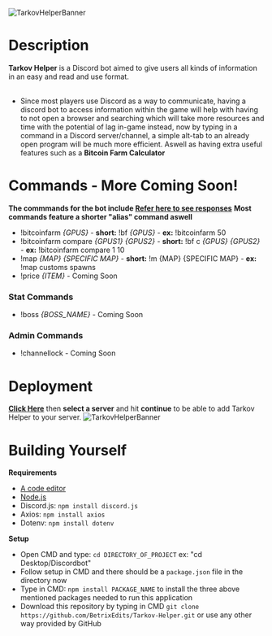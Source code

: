 
![TarkovHelperBanner](https://raw.githubusercontent.com/BetrixEdits/Tarkov-Helper/master/Assets/Media/Banner3000x1000.png?token=AMYPLRDPOYU7KCU3PFKQI3C77JL3W)

# Description
**Tarkov Helper** is a Discord bot aimed to give users all kinds of information in an easy and read and use format. <br /> <br />
 - Since most players use Discord as a way to communicate, having a discord bot to access information within the game will help with having to not open a browser and searching which will take more resources and time with the potential of lag in-game instead, now by typing in a command in a Discord server/channel, a simple alt-tab to an already open program will be much more efficient. Aswell as having extra useful features such as a **Bitcoin Farm Calculator**
 
 # Commands - More Coming Soon!
 **The commmands for the bot include [Refer here to see responses](https://github.com/BetrixEdits/Tarkov-Helper/tree/master/Assets/Reponses)**
 **Most commands feature a shorter "alias" command aswell**
 - !bitcoinfarm *{GPUS}* - **short:** !bf *{GPUS}* - **ex:** !bitcoinfarm 50
 - !bitcoinfarm compare *{GPUS1} {GPUS2}* - **short:** !bf c *{GPUS} {GPUS2}* - **ex:** !bitcoinfarm compare 1 10
 - !map *{MAP} {SPECIFIC MAP}* - **short:** !m  {MAP} {SPECIFIC MAP} - **ex:** !map customs spawns
 - !price *{ITEM}* - Coming Soon
 
 ### Stat Commands
 - !boss *{BOSS_NAME}* - Coming Soon
 
 ### Admin Commands
 - !channellock - Coming Soon

# Deployment
[**Click Here**](https://discord.com/oauth2/authorize?client_id=797600238449590334&scope=bot&permissions=511040) then **select a server** and hit **continue** to be able to add Tarkov Helper to your server.
![TarkovHelperBanner](https://github.com/BetrixEdits/Tarkov-Helper/blob/master/Assets/Media/DiscordBotConnection.png?raw=true)

# Building Yourself

**Requirements**
- [A code editor](https://code.visualstudio.com)
- [Node.js](https://nodejs.org/en/) 
- Discord.js: ```npm install discord.js```
- Axios: ```npm install axios```
- Dotenv: ```npm install dotenv```

**Setup**
- Open CMD and type: ```cd DIRECTORY_OF_PROJECT``` ex: "cd Desktop/Discordbot"
- Follow setup in CMD and there should be a ```package.json``` file in the directory now
- Type in CMD: ```npm install PACKAGE_NAME``` to install the three above mentioned packages needed to run this application
- Download this repository by typing in CMD ```git clone https://github.com/BetrixEdits/Tarkov-Helper.git``` or use any other way provided by GitHub
